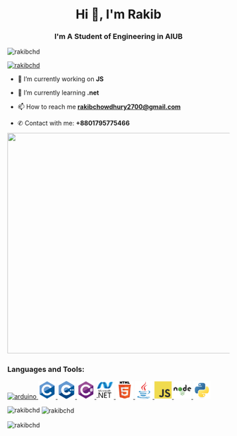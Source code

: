 
<h1 align="center">Hi 👋, I'm Rakib</h1>
<h3 align="center">I'm A Student of Engineering in AIUB</h3>


<p align="left"> <img src="https://komarev.com/ghpvc/?username=rakibchd&label=Profile%20views&color=0e75b6&style=flat" alt="rakibchd" /> </p>

<p align="left"> <a href="https://github.com//?username=rakibchd/github-profile-trophy"><img src="https://github-profile-trophy.vercel.app/?username=rakibchd" alt="rakibchd" /></a> </p>

- 🔭 I’m currently working on **JS**

- 🌱 I’m currently learning **.net**

- 📫 How to reach me **rakibchowdhury2700@gmail.com**
- ✆  Contact with me: **+8801795775466**

<p align="right"> <img src="https://news.yale.edu/sites/default/files/styles/featured_media/public/ynews-student-chatgpt.jpg?itok=ko-lVivK&c=a75e254fe1da31f2732f6b0d7bce1413" width="950" height="500" /></p>

<h3 align="left">Languages and Tools:</h3>
<p align="left"> <a href="https://www.arduino.cc/" target="_blank" rel="noreferrer"> <img src="https://cdn.worldvectorlogo.com/logos/arduino-1.svg" alt="arduino" width="40" height="40"/> </a> <a href="https://www.cprogramming.com/" target="_blank" rel="noreferrer"> <img src="https://raw.githubusercontent.com/devicons/devicon/master/icons/c/c-original.svg" alt="c" width="40" height="40"/> </a> <a href="https://www.w3schools.com/cpp/" target="_blank" rel="noreferrer"> <img src="https://raw.githubusercontent.com/devicons/devicon/master/icons/cplusplus/cplusplus-original.svg" alt="cplusplus" width="40" height="40"/> </a> <a href="https://www.w3schools.com/cs/" target="_blank" rel="noreferrer"> <img src="https://raw.githubusercontent.com/devicons/devicon/master/icons/csharp/csharp-original.svg" alt="csharp" width="40" height="40"/> </a> <a href="https://dotnet.microsoft.com/" target="_blank" rel="noreferrer"> <img src="https://raw.githubusercontent.com/devicons/devicon/master/icons/dot-net/dot-net-original-wordmark.svg" alt="dotnet" width="40" height="40"/> </a> <a href="https://www.w3.org/html/" target="_blank" rel="noreferrer"> <img src="https://raw.githubusercontent.com/devicons/devicon/master/icons/html5/html5-original-wordmark.svg" alt="html5" width="40" height="40"/> </a> <a href="https://www.java.com" target="_blank" rel="noreferrer"> <img src="https://raw.githubusercontent.com/devicons/devicon/master/icons/java/java-original.svg" alt="java" width="40" height="40"/> </a> <a href="https://developer.mozilla.org/en-US/docs/Web/JavaScript" target="_blank" rel="noreferrer"> <img src="https://raw.githubusercontent.com/devicons/devicon/master/icons/javascript/javascript-original.svg" alt="javascript" width="40" height="40"/> </a> <a href="https://nodejs.org" target="_blank" rel="noreferrer"> <img src="https://raw.githubusercontent.com/devicons/devicon/master/icons/nodejs/nodejs-original-wordmark.svg" alt="nodejs" width="40" height="40"/> </a> <a href="https://www.python.org" target="_blank" rel="noreferrer"> <img src="https://raw.githubusercontent.com/devicons/devicon/master/icons/python/python-original.svg" alt="python" width="40" height="40"/> </a> </p>

<p><img align="left" src="https://github-readme-stats.vercel.app/api/top-langs?username=rakibchd&show_icons=true&locale=en&layout=compact" alt="rakibchd" /></p>

<p>&nbsp;<img align="center" src="https://github-readme-stats.vercel.app/api?username=rakibchd&show_icons=true&locale=en" alt="rakibchd" /></p>

<p><img align="center" src="https://github-readme-streak-stats.herokuapp.com/?user=rakibchd&" alt="rakibchd" /></p>
